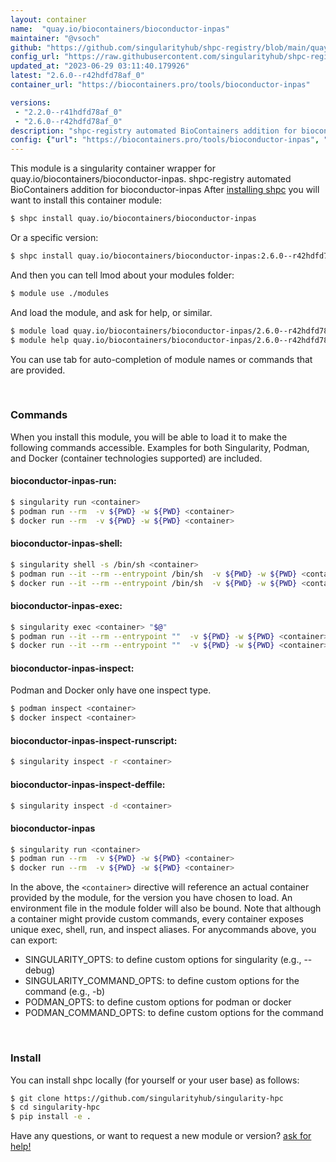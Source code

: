```yaml
---
layout: container
name:  "quay.io/biocontainers/bioconductor-inpas"
maintainer: "@vsoch"
github: "https://github.com/singularityhub/shpc-registry/blob/main/quay.io/biocontainers/bioconductor-inpas/container.yaml"
config_url: "https://raw.githubusercontent.com/singularityhub/shpc-registry/main/quay.io/biocontainers/bioconductor-inpas/container.yaml"
updated_at: "2023-06-29 03:11:40.179926"
latest: "2.6.0--r42hdfd78af_0"
container_url: "https://biocontainers.pro/tools/bioconductor-inpas"

versions:
 - "2.2.0--r41hdfd78af_0"
 - "2.6.0--r42hdfd78af_0"
description: "shpc-registry automated BioContainers addition for bioconductor-inpas"
config: {"url": "https://biocontainers.pro/tools/bioconductor-inpas", "maintainer": "@vsoch", "description": "shpc-registry automated BioContainers addition for bioconductor-inpas", "latest": {"2.6.0--r42hdfd78af_0": "sha256:2be17c4f4f35aeeffdefde5d0bacba0b7d9e5fdcbf2b6a302efe59624d55ffc4"}, "tags": {"2.2.0--r41hdfd78af_0": "sha256:8e2d2e3418f6fcb41c346f34e119cf85284816ec3468b9c7d62fa4a347299b9c", "2.6.0--r42hdfd78af_0": "sha256:2be17c4f4f35aeeffdefde5d0bacba0b7d9e5fdcbf2b6a302efe59624d55ffc4"}, "docker": "quay.io/biocontainers/bioconductor-inpas"}
---
```


This module is a singularity container wrapper for quay.io/biocontainers/bioconductor-inpas.
shpc-registry automated BioContainers addition for bioconductor-inpas
After [installing shpc](#install) you will want to install this container module:


```bash
$ shpc install quay.io/biocontainers/bioconductor-inpas
```

Or a specific version:

```bash
$ shpc install quay.io/biocontainers/bioconductor-inpas:2.6.0--r42hdfd78af_0
```

And then you can tell lmod about your modules folder:

```bash
$ module use ./modules
```

And load the module, and ask for help, or similar.

```bash
$ module load quay.io/biocontainers/bioconductor-inpas/2.6.0--r42hdfd78af_0
$ module help quay.io/biocontainers/bioconductor-inpas/2.6.0--r42hdfd78af_0
```

You can use tab for auto-completion of module names or commands that are provided.

<br>

### Commands

When you install this module, you will be able to load it to make the following commands accessible.
Examples for both Singularity, Podman, and Docker (container technologies supported) are included.

#### bioconductor-inpas-run:

```bash
$ singularity run <container>
$ podman run --rm  -v ${PWD} -w ${PWD} <container>
$ docker run --rm  -v ${PWD} -w ${PWD} <container>
```

#### bioconductor-inpas-shell:

```bash
$ singularity shell -s /bin/sh <container>
$ podman run --it --rm --entrypoint /bin/sh  -v ${PWD} -w ${PWD} <container>
$ docker run --it --rm --entrypoint /bin/sh  -v ${PWD} -w ${PWD} <container>
```

#### bioconductor-inpas-exec:

```bash
$ singularity exec <container> "$@"
$ podman run --it --rm --entrypoint ""  -v ${PWD} -w ${PWD} <container> "$@"
$ docker run --it --rm --entrypoint ""  -v ${PWD} -w ${PWD} <container> "$@"
```

#### bioconductor-inpas-inspect:

Podman and Docker only have one inspect type.

```bash
$ podman inspect <container>
$ docker inspect <container>
```

#### bioconductor-inpas-inspect-runscript:

```bash
$ singularity inspect -r <container>
```

#### bioconductor-inpas-inspect-deffile:

```bash
$ singularity inspect -d <container>
```



#### bioconductor-inpas

```bash
$ singularity run <container>
$ podman run --rm  -v ${PWD} -w ${PWD} <container>
$ docker run --rm  -v ${PWD} -w ${PWD} <container>
```


In the above, the `<container>` directive will reference an actual container provided
by the module, for the version you have chosen to load. An environment file in the
module folder will also be bound. Note that although a container
might provide custom commands, every container exposes unique exec, shell, run, and
inspect aliases. For anycommands above, you can export:

 - SINGULARITY_OPTS: to define custom options for singularity (e.g., --debug)
 - SINGULARITY_COMMAND_OPTS: to define custom options for the command (e.g., -b)
 - PODMAN_OPTS: to define custom options for podman or docker
 - PODMAN_COMMAND_OPTS: to define custom options for the command

<br>

### Install

You can install shpc locally (for yourself or your user base) as follows:

```bash
$ git clone https://github.com/singularityhub/singularity-hpc
$ cd singularity-hpc
$ pip install -e .
```

Have any questions, or want to request a new module or version? [ask for help!](https://github.com/singularityhub/singularity-hpc/issues)